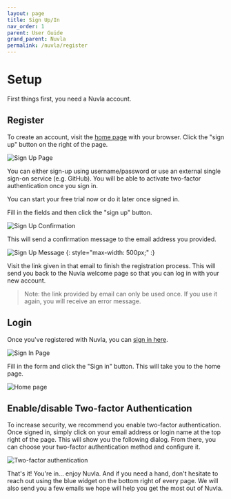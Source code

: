 ```yaml
---
layout: page
title: Sign Up/In
nav_order: 1
parent: User Guide
grand_parent: Nuvla
permalink: /nuvla/register
---
```


Setup
=====

First things first, you need a Nuvla account.

## Register

To create an account, visit the [home page](https://nuvla.io/) with your browser. Click the "sign up" button on the right of the page.

![Sign Up Page](/assets/img/sign-up.png)

You can either sign-up using username/password or use an external single sign-on service (e.g. GitHub).  You will be able to activate two-factor authentication once you sign in.

You can start your free trial now or do it later once signed in.

Fill in the fields and then click the "sign up" button.

![Sign Up Confirmation](/assets/img/sign-up-message.png)

This will send a confirmation message to the email address you provided.

![Sign Up Message](/assets/img/sign-up-email.png)
{: style="max-width: 500px;" :}

Visit the link given in that email to finish the registration process. This will send you back to the Nuvla welcome page so that you can log in with your new account.

> Note: the link provided by email can only be used once. If you use it again, you will receive an error message.

## Login

Once you've registered with Nuvla, you can [sign in here](https://nuvla.io/ui/sign-in/).

![Sign In Page](/assets/img/sign-in.png)

Fill in the form and click the "Sign in" button. This will take you to the home page.

![Home page](/assets/img/home.png)


## Enable/disable Two-factor Authentication

To increase security, we recommend you enable two-factor authentication.  Once signed in, simply click on your email address or login name at the top right of the page.  This will show you the following dialog.  From there, you can choose your two-factor authentication method and configure it.

![Two-factor authentication](/assets/img/two-factor.png)

That's it! You're in... enjoy Nuvla.  And if you need a hand, don't hesitate to reach out using the blue widget on the bottom right of every page.  We will also send you a few emails we hope will help you get the most out of Nuvla.
